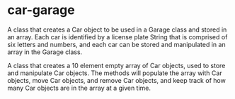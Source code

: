# car-garage

A class that creates a Car object to be used in a Garage class and 
stored in an array. Each car is identified by a license plate String that is 
comprised of six letters and numbers, and each car can be stored and manipulated 
in an array in the Garage class.

A class that creates a 10 element empty array of Car objects, used 
to store and manipulate Car objects. The methods will populate the array with 
Car objects, move Car objects, and remove Car objects, and keep track of how 
many Car objects are in the array at a given time.
